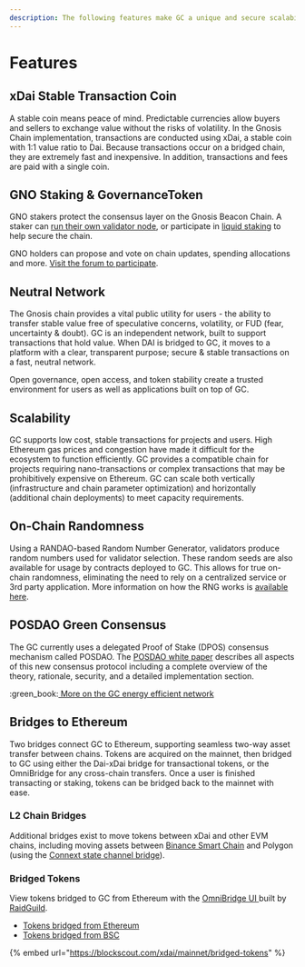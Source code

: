 ```yaml
---
description: The following features make GC a unique and secure scalability solution.
---
```


# Features

## xDai Stable Transaction Coin

A stable coin means peace of mind. Predictable currencies allow buyers and sellers to exchange value without the risks of volatility. In the Gnosis Chain implementation, transactions are conducted using xDai, a stable coin with 1:1 value ratio to Dai. Because transactions occur on a bridged chain, they are extremely fast and inexpensive. In addition, transactions and fees are paid with a single coin.

## GNO Staking & GovernanceToken

GNO stakers protect the consensus layer on the Gnosis Beacon Chain. A staker can [run their own validator node](../for-validators/gnosis-beacon-chain-validators-gno.md), or participate in [liquid staking](https://docs.gnosischain.com/liquid-staking) to help secure the chain.

GNO holders can propose and vote on chain updates, spending allocations and more. [Visit the forum to participate](https://forum.gnosis.io/).

## Neutral Network

The Gnosis chain provides a vital public utility for users - the ability to transfer stable value free of speculative concerns, volatility, or FUD (fear, uncertainty & doubt). GC is an independent network, built to support transactions that hold value. When DAI is bridged to GC, it moves to a platform with a clear, transparent purpose; secure & stable transactions on a fast, neutral network.

Open governance, open access, and token stability create a trusted environment for users as well as applications built on top of GC.

## Scalability&#x20;

GC supports low cost, stable transactions for projects and users. High Ethereum gas prices and congestion have made it difficult for the ecosystem to function efficiently. GC provides a compatible chain for projects requiring nano-transactions or complex transactions that may be prohibitively expensive on Ethereum.  GC can scale both vertically (infrastructure and chain parameter optimization) and horizontally (additional chain deployments) to meet capacity requirements.&#x20;

## On-Chain Randomness

Using a RANDAO-based Random Number Generator, validators produce random numbers used for validator selection. These random seeds are also available for usage by contracts deployed to GC. This allows for true on-chain randomness, eliminating the need to rely on a centralized service or 3rd party application. More information on how the RNG works is [available here](../for-developers/on-chain-random-numbers/).

## POSDAO Green Consensus

The GC currently uses a delegated Proof of Stake (DPOS) consensus mechanism called POSDAO. The [POSDAO white paper](../for-validators/posdao-whitepaper.md) describes all aspects of this new consensus protocol including a complete overview of the theory, rationale, security, and a detailed implementation section.

:green\_book:[ More on the GC energy efficient network](news-and-information/xdai-energy-efficiency/)

## Bridges to Ethereum

Two bridges connect GC to Ethereum, supporting seamless two-way asset transfer between chains. Tokens are acquired on the mainnet, then bridged to GC using either the Dai-xDai bridge for transactional tokens, or the OmniBridge for any cross-chain transfers. Once a user is finished transacting or staking, tokens can be bridged back to the mainnet with ease.

### L2 Chain Bridges

Additional bridges exist to move tokens between xDai and other EVM chains, including moving assets between [Binance Smart Chain](https://bsc-to-xdai-omnibridge.web.app/) and Polygon (using the [Connext state channel bridge](https://bridge.connext.network/)).

### Bridged Tokens

View tokens bridged to GC from Ethereum with the [OmniBridge UI ](https://omni.gnosischain.com/)built by [RaidGuild](https://raidguild.org/).

* [Tokens bridged from Ethereum](https://blockscout.com/xdai/mainnet/bridged-tokens/eth)
* [Tokens bridged from BSC](https://blockscout.com/xdai/mainnet/bridged-tokens/bsc)

{% embed url="https://blockscout.com/xdai/mainnet/bridged-tokens" %}
